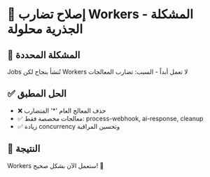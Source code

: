 # 🎯 إصلاح تضارب Workers - المشكلة الجذرية محلولة

## 🚨 المشكلة المحددة
Jobs تُنشأ بنجاح لكن Workers لا تعمل أبداً - السبب: تضارب المعالجات

## ✅ الحل المطبق
- ❌ حذف المعالج العام '*' المتضارب
- ✅ معالجات مخصصة فقط: process-webhook, ai-response, cleanup  
- ✅ زيادة concurrency وتحسين المراقبة

## 🎯 النتيجة
Workers ستعمل الآن بشكل صحيح! 🚀